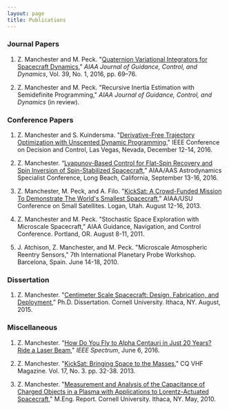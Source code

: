 ```yaml
---
layout: page
title: Publications
---
```


### Journal Papers 
1. Z. Manchester and M. Peck. "[Quaternion Variational Integrators for Spacecraft Dynamics](/docs/Variational_Integrator.pdf)," *AIAA Journal of Guidance, Control, and Dynamics*, Vol. 39, No. 1, 2016, pp. 69–76.

2. Z. Manchester and M. Peck. "Recursive Inertia Estimation with Semidefinite Programming," *AIAA Journal of Guidance, Control, and Dynamics* (in review).

### Conference Papers
1.	Z. Manchester and S. Kuindersma. "[Derivative-Free Trajectory Optimization with Unscented Dynamic Programming](/docs/udp.pdf)," IEEE Conference on Decision and Control, Las Vegas, Nevada, December 12-14, 2016.

2.	Z. Manchester. “[Lyapunov-Based Control for Flat-Spin Recovery and Spin Inversion of Spin-Stabilized Spacecraft](/docs/spin-control.pdf),” AIAA/AAS Astrodynamics Specialist Conference, Long Beach, California, September 13-16, 2016.

3. Z. Manchester, M. Peck, and A. Filo. "[KickSat: A Crowd-Funded Mission To Demonstrate The World's Smallest Spacecraft](/docs/KickSat_SmallSat.pdf)," AIAA/USU Conference on Small Satellites. Logan, Utah. August 12-16, 2013.

4. Z. Manchester and M. Peck. "Stochastic Space Exploration with Microscale Spacecraft," AIAA Guidance, Navigation, and Control Conference. Portland, OR. August 8-11, 2011.

5. J. Atchison, Z. Manchester, and M. Peck. "Microscale Atmospheric Reentry Sensors," 7th International Planetary Probe Workshop. Barcelona, Spain. June 14-18, 2010.


### Dissertation
1. Z. Manchester. "[Centimeter Scale Spacecraft: Design, Fabrication, and Deployment](/docs/Zac_Manchester_PhD_Dissertation.pdf)," Ph.D. Dissertation. Cornell University. Ithaca, NY. August, 2015.

### Miscellaneous
1. Z. Manchester. "[How Do You Fly to Alpha Centauri in Just 20 Years? Ride a Laser Beam](http://spectrum.ieee.org/tech-talk/aerospace/space-flight/how-do-you-fly-to-alpha-centauri-in-just-20-years-ride-a-laser-beam)," *IEEE Spectrum*, June 6, 2016.

2. Z. Manchester. "[KickSat: Bringing Space to the Masses](/docs/CQ_VHF_KickSat.pdf)," CQ VHF Magazine. Vol. 17, No. 3. pp. 32-38. 2013.

3. Z. Manchester. "[Measurement and Analysis of the Capacitance of Charged Objects in a Plasma with Applications to Lorentz-Actuated Spacecraft](/docs/Zac_Manchester_MEng_Report.pdf)," M.Eng. Report. Cornell University. Ithaca, NY. May, 2010.
